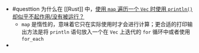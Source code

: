 - #questtion 为什么在 [[Rust]] 中，[使用 `map` 遍历一个 `Vec` 时使用 `println()` 却似乎不起作用/没有被运行？](https://users.rust-lang.org/t/closure-in-map-printing-a-vector/21109)
	- `map` 是惰性的，意味着它只在实际使用时才会进行计算；更合适的打印输出方法是将 `println` 语句放入一个在 `Vec` 上迭代的 `for` 循环中或者使用 `for_each`
-